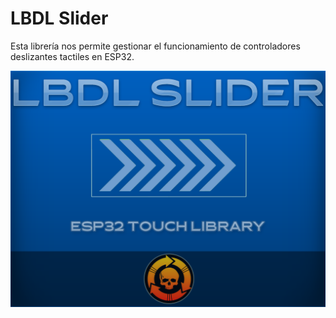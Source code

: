 # LBDL Slider

Esta librería nos permite gestionar el funcionamiento de controladores deslizantes tactiles en ESP32.


<img src="header.png" />
